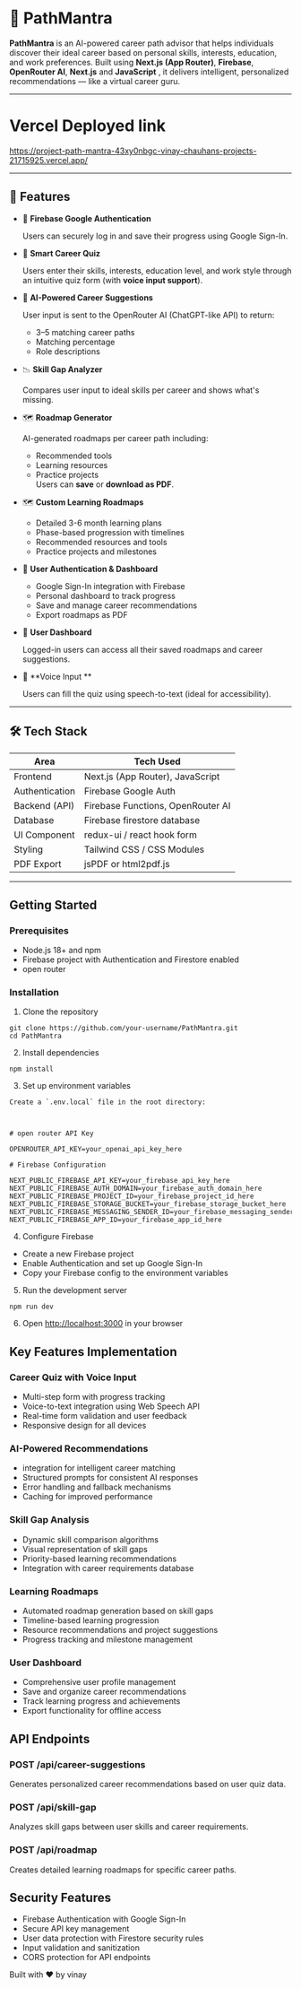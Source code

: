 # 🧭 PathMantra

**PathMantra** is an AI-powered career path advisor that helps individuals discover their ideal career based on personal skills, interests, education, and work preferences. Built using **Next.js (App Router)**, **Firebase**, **OpenRouter AI**, **Next.js** and **JavaScript** , it delivers intelligent, personalized recommendations — like a virtual career guru.

---

# Vercel Deployed link
https://project-path-mantra-43xy0nbgc-vinay-chauhans-projects-21715925.vercel.app/

---

## 📌 Features



- 🔐 **Firebase Google Authentication**  

  Users can securely log in and save their progress using Google Sign-In.


- 🧠 **Smart Career Quiz**  

  Users enter their skills, interests, education level, and work style through an intuitive quiz form (with **voice input support**).


- 🤖 **AI-Powered Career Suggestions**  

  User input is sent to the OpenRouter AI (ChatGPT-like API) to return:
  - 3–5 matching career paths
  - Matching percentage
  - Role descriptions


- 📉 **Skill Gap Analyzer**  

  Compares user input to ideal skills per career and shows what's missing.


- 🗺️ **Roadmap Generator**  

  AI-generated roadmaps per career path including:
   - Recommended tools
   - Learning resources
   - Practice projects  
  Users can **save** or **download as PDF**.


- 🗺️ **Custom Learning Roadmaps**

   - Detailed 3-6 month learning plans
   - Phase-based progression with timelines
   - Recommended resources and tools
   - Practice projects and milestones


- 🔐 **User Authentication & Dashboard**

   - Google Sign-In integration with Firebase
   - Personal dashboard to track progress
   - Save and manage career recommendations
   - Export roadmaps as PDF



- 🧾 **User Dashboard**  

  Logged-in users can access all their saved roadmaps and career suggestions.


- 🎤 **Voice Input **  

  Users can fill the quiz using speech-to-text (ideal for accessibility).


---


## 🛠 Tech Stack

| Area              | Tech Used                         |
|-------------------|-----------------------------------|
| Frontend          | Next.js (App Router), JavaScript  |
| Authentication    | Firebase Google Auth              |
| Backend (API)     | Firebase Functions, OpenRouter AI |
| Database          | Firebase firestore database       |
| UI Component      | redux-ui / react hook form        |
| Styling           | Tailwind CSS / CSS Modules        |
| PDF Export        | jsPDF or html2pdf.js              |


---


## Getting Started

### Prerequisites
- Node.js 18+ and npm
- Firebase project with Authentication and Firestore enabled
- open router

### Installation


1. Clone the repository

```
git clone https://github.com/your-username/PathMantra.git
cd PathMantra
````


2. Install dependencies

```
npm install
```


3. Set up environment variables

```
Create a `.env.local` file in the root directory:



# open router API Key

OPENROUTER_API_KEY=your_openai_api_key_here

# Firebase Configuration

NEXT_PUBLIC_FIREBASE_API_KEY=your_firebase_api_key_here
NEXT_PUBLIC_FIREBASE_AUTH_DOMAIN=your_firebase_auth_domain_here
NEXT_PUBLIC_FIREBASE_PROJECT_ID=your_firebase_project_id_here
NEXT_PUBLIC_FIREBASE_STORAGE_BUCKET=your_firebase_storage_bucket_here
NEXT_PUBLIC_FIREBASE_MESSAGING_SENDER_ID=your_firebase_messaging_sender_id_here
NEXT_PUBLIC_FIREBASE_APP_ID=your_firebase_app_id_here

```

4. Configure Firebase

- Create a new Firebase project
- Enable Authentication and set up Google Sign-In
- Copy your Firebase config to the environment variables

5. Run the development server

```
npm run dev
```

6. Open [http://localhost:3000](http://localhost:3000) in your browser


## Key Features Implementation

### Career Quiz with Voice Input

- Multi-step form with progress tracking
- Voice-to-text integration using Web Speech API
- Real-time form validation and user feedback
- Responsive design for all devices

### AI-Powered Recommendations

- integration for intelligent career matching
- Structured prompts for consistent AI responses
- Error handling and fallback mechanisms
- Caching for improved performance

### Skill Gap Analysis

- Dynamic skill comparison algorithms
- Visual representation of skill gaps
- Priority-based learning recommendations
- Integration with career requirements database

### Learning Roadmaps

- Automated roadmap generation based on skill gaps
- Timeline-based learning progression
- Resource recommendations and project suggestions
- Progress tracking and milestone management

### User Dashboard

- Comprehensive user profile management
- Save and organize career recommendations
- Track learning progress and achievements
- Export functionality for offline access

## API Endpoints

### POST /api/career-suggestions
Generates personalized career recommendations based on user quiz data.

### POST /api/skill-gap
Analyzes skill gaps between user skills and career requirements.

### POST /api/roadmap
Creates detailed learning roadmaps for specific career paths.

## Security Features

- Firebase Authentication with Google Sign-In
- Secure API key management
- User data protection with Firestore security rules
- Input validation and sanitization
- CORS protection for API endpoints



Built with ❤️ by vinay
